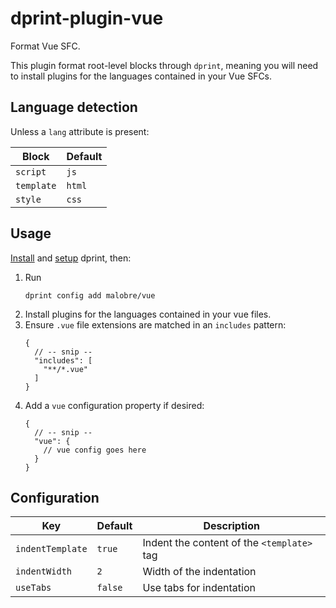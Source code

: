 # dprint-plugin-vue

Format Vue SFC.

This plugin format root-level blocks through `dprint`, meaning you will need to
install plugins for the languages contained in your Vue SFCs.

## Language detection

Unless a `lang` attribute is present:

| Block      | Default |
| ---------- | ------- |
| `script`   | `js`    |
| `template` | `html`  |
| `style`    | `css`   |

## Usage

[Install](https://dprint.dev/install) and [setup](https://dprint.dev/setup)
dprint, then:

1. Run
   ```shell
   dprint config add malobre/vue
   ```
2. Install plugins for the languages contained in your vue files.
3. Ensure `.vue` file extensions are matched in an `includes` pattern:
   ```jsonc
   {
     // -- snip --
     "includes": [
       "**/*.vue"
     ]
   }
   ```
4. Add a `vue` configuration property if desired:
   ```jsonc
   {
     // -- snip --
     "vue": {
       // vue config goes here
     }
   }
   ```

## Configuration

| Key              | Default | Description                                |
| ---------------- | ------- | ------------------------------------------ |
| `indentTemplate` | `true`  | Indent the content of the `<template>` tag |
| `indentWidth`    | `2`     | Width of the indentation                   |
| `useTabs`        | `false` | Use tabs for indentation                   |
